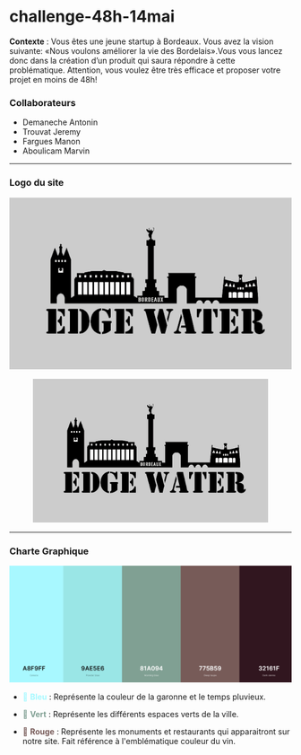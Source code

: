 # challenge-48h-14mai

**Contexte** : Vous  êtes  une  jeune  startup  à  Bordeaux.  Vous  avez  la  vision  suivante: «Nous  voulons améliorer la vie des Bordelais».Vous vous lancez donc dans la création d’un produit qui saura répondre à cette problématique. Attention, vous voulez être très efficace et proposer votre projet  en  moins  de  48h!

### Collaborateurs

- Demaneche Antonin
- Trouvat Jeremy
- Fargues Manon
- Aboulicam Marvin

<hr>

### Logo du site

![10% center](/0-logo/edgewater-logo.jpg)

<p align="center"><img src="https://raw.githubusercontent.com/Mockinbrd/challenge-48h-14mai/master/0-logo/edgewater-logo.jpg?token=AKLGF5IUBE3PQN5Z3PLW5WK6YZZKE" width="420px"></p>


<hr>

### Charte Graphique 

![10% center](/0-charte-graphique/couleurs.jpg)

-	<span style="color: #A8F9FF">:ocean: **Bleu**</span> : Représente la couleur de la garonne et le temps pluvieux.

-	<span style="color: #81A094"> :deciduous_tree: **Vert**</span> : Représente les différents espaces verts de la ville.

-	<span style="color: #775B59">:grapes: **Rouge**</span> : Représente les monuments et restaurants qui apparaitront sur notre site. Fait référence à l'emblématique couleur du vin.